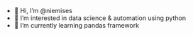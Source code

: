 - 👋 Hi, I’m @niemises
- 👀 I’m interested in data science & automation using python
- 🌱 I’m currently learning pandas framework


<!---
niemises/niemises is a ✨ special ✨ repository because its `README.md` (this file) appears on your GitHub profile.
You can click the Preview link to take a look at your changes.
--->
